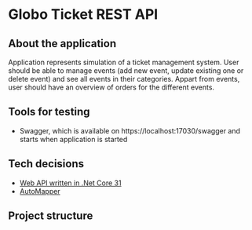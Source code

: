 # Globo Ticket REST API

## About the application
Application represents simulation of a ticket management system.
User should be able to manage events (add new event, update existing one or delete event) and see all events in their categories. Appart from events, user should have an overview of orders for the different events. 

## Tools for testing
 - Swagger, which is available on https://localhost:17030/swagger and starts when application is started
 
## Tech decisions
- [Web API written in .Net Core 31](https://docs.microsoft.com/en-us/aspnet/core/introduction-to-aspnet-core?view=aspnetcore-3.1)
- [AutoMapper](https://github.com/AutoMapper/AutoMapper)

## Project structure
